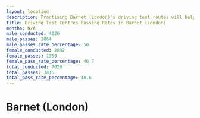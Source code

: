 ```yaml
---
layout: location
description: Practising Barnet (London)'s driving test routes will help you become more confident in your gear-changing abilities.
title: Driving Test Centres Passing Rates in Barnet (London)
months: N/A
male_conducted: 4126
male_passes: 2064
male_passes_rate_percentage: 50
female_conducted: 2892
female_passes: 1350
female_pass_rate_percentage: 46.7
total_conducted: 7026
total_passes: 3416
total_pass_rate_percentage: 48.6
---
```


# Barnet (London)
